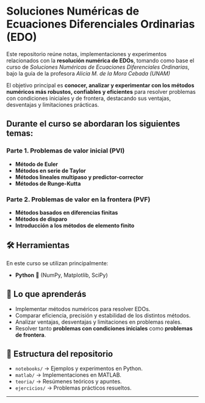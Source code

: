 # Soluciones Numéricas de Ecuaciones Diferenciales Ordinarias (EDO)

Este repositorio reúne notas, implementaciones y experimentos relacionados con la **resolución numérica de EDOs**, tomando como base el curso de *Soluciones Numéricas de Ecuaciones Diferenciales Ordinarias*, bajo la guía de la profesora *Alicia M. de la Mora Cebada (UNAM)* 

El objetivo principal es **conocer, analizar y experimentar con los métodos numéricos más robustos, confiables y eficientes** para resolver problemas con condiciones iniciales y de frontera, destacando sus ventajas, desventajas y limitaciones prácticas.


## Durante el curso se abordaran los siguientes temas:

### Parte 1. Problemas de valor inicial (PVI)
- **Método de Euler**
- **Métodos en serie de Taylor**
- **Métodos lineales multipaso y predictor-corrector**
- **Métodos de Runge-Kutta**

### Parte 2. Problemas de valor en la frontera (PVF)
- **Métodos basados en diferencias finitas**
- **Métodos de disparo**
- **Introducción a los métodos de elemento finito**


## 🛠️ Herramientas
En este curso se utilizan principalmente:
- **Python** 🐍 (NumPy, Matplotlib, SciPy)

## 🎯 Lo que aprenderás
- Implementar métodos numéricos para resolver EDOs.
- Comparar eficiencia, precisión y estabilidad de los distintos métodos.
- Analizar ventajas, desventajas y limitaciones en problemas reales.
- Resolver tanto **problemas con condiciones iniciales** como **problemas de frontera**.


## 📂 Estructura del repositorio
- `notebooks/` → Ejemplos y experimentos en Python.  
- `matlab/` → Implementaciones en MATLAB.  
- `teoria/` → Resúmenes teóricos y apuntes.  
- `ejercicios/` → Problemas prácticos resueltos.  

---
